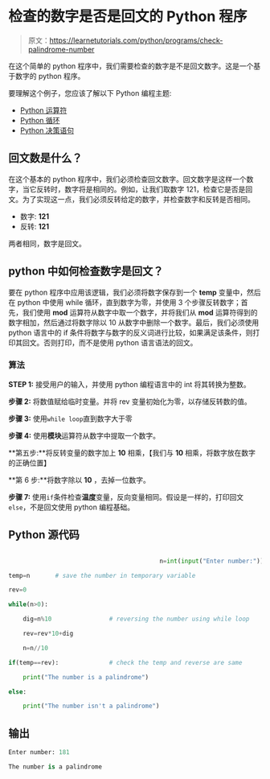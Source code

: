 # 检查的数字是否是回文的 Python 程序

> 原文：<https://learnetutorials.com/python/programs/check-palindrome-number>

在这个简单的 python 程序中，我们需要检查的数字是不是回文数字。这是一个基于数字的 python 程序。

要理解这个例子，您应该了解以下 Python 编程主题:

*   [Python 运算符](../../python/python-operators "Python Operators")
*   [Python 循环](../../python/python-loop-tutorials "Loops in Python")
*   [Python 决策语句](../../python/decision-making-statements "Python decision making statements")

## 回文数是什么？

在这个基本的 python 程序中，我们必须检查回文数字。回文数字是这样一个数字，当它反转时，数字将是相同的。例如，让我们取数字 121，检查它是否是回文。为了实现这一点，我们必须反转给定的数字，并检查数字和反转是否相同。

*   数字: **121**
*   反转: **121**

两者相同，数字是回文。

## python 中如何检查数字是回文？

要在 python 程序中应用该逻辑，我们必须将数字保存到一个 **temp** 变量中，然后在 python 中使用 while 循环，直到数字为零，并使用 3 个步骤反转数字；首先，我们使用 **mod** 运算符从数字中取一个数字，并将我们从 **mod** 运算符得到的数字相加，然后通过将数字除以 10 从数字中删除一个数字。最后，我们必须使用 python 语言中的 if 条件将数字与数字的反义词进行比较，如果满足该条件，则打印其回文。否则打印，而不是使用 python 语言语法的回文。

### 算法

**STEP 1:** 接受用户的输入，并使用 python 编程语言中的 int 将其转换为整数。

**步骤 2:** 将数值赋给临时变量。并将 rev 变量初始化为零，以存储反转数的值。

**步骤 3:** 使用`while loop`直到数字大于零

**步骤 4:** 使用**模块**运算符从数字中提取一个数字。

**第五步:**将反转变量的数字加上 **10** 相乘，【我们与 **10** 相乘，将数字放在数字的正确位置】

**第 6 步:**将数字除以 **10** ，去掉一位数字。

**步骤 7:** 使用`if`条件检查**温度**变量，反向变量相同。假设是一样的，打印回文`else`，不是回文使用 python 编程基础。

## Python 源代码

```py

                                          n=int(input("Enter number:"))

temp=n       # save the number in temporary variable

rev=0

while(n>0):

    dig=n%10                # reversing the number using while loop

    rev=rev*10+dig

    n=n//10

if(temp==rev):              # check the temp and reverse are same

    print("The number is a palindrome")

else:

    print("The number isn't a palindrome")

```

## 输出

```py
Enter number: 181

The number is a palindrome
```